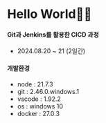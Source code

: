 # Hello World👋👋

#### Git과 Jenkins를 활용한 CICD 과정
- 2024.08.20 ~ 21 (2일간)

#### 개발환경
- node : 21.7.3
- git : 2.46.0.windows.1
- vscode : 1.92.2
- os : windows 10
- docker : 27.0.3
